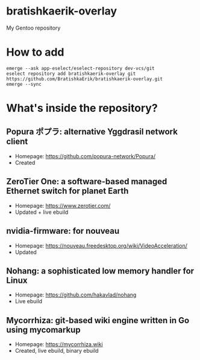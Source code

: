 # bratishkaerik-overlay

My Gentoo repository

# How to add

```
emerge --ask app-eselect/eselect-repository dev-vcs/git
eselect repository add bratishkaerik-overlay git https://github.com/BratishkaErik/bratishkaerik-overlay.git
emerge --sync
```

# What's inside the repository?
## Popura ポプラ: alternative Yggdrasil network client
* Homepage: https://github.com/popura-network/Popura/
* Created
## ZeroTier One: a software-based managed Ethernet switch for planet Earth
* Homepage: https://www.zerotier.com/
* Updated + live ebuild
## nvidia-firmware: for nouveau
* Homepage: https://nouveau.freedesktop.org/wiki/VideoAcceleration/
* Updated
## Nohang: a sophisticated low memory handler for Linux
* Homepage: https://github.com/hakavlad/nohang
* Live ebuild
## Mycorrhiza: git-based wiki engine written in Go using mycomarkup
* Homepage: https://mycorrhiza.wiki
* Created, live ebuild, binary ebuild

